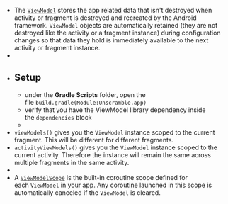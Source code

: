- The [`ViewModel`](https://developer.android.com/topic/libraries/architecture/viewmodel) stores the app related data that isn't destroyed when activity or fragment is destroyed and recreated by the Android framework. `ViewModel` objects are automatically retained (they are not destroyed like the activity or a fragment instance) during configuration changes so that data they hold is immediately available to the next activity or fragment instance.
-
- ## Setup
	- under the **Gradle Scripts** folder, open the file `build.gradle(Module:Unscramble.app)`
	- verify that you have the ViewModel library dependency inside the `dependencies` block
	-
- `viewModels()` gives you the `ViewModel` instance scoped to the current fragment. This will be different for different fragments.
- `activityViewModels()` gives you the `ViewModel` instance scoped to the current activity. Therefore the instance will remain the same across multiple fragments in the same activity.
-
- A [`ViewModelScope`](https://developer.android.com/topic/libraries/architecture/coroutines#viewmodelscope) is the built-in coroutine scope defined for each `ViewModel` in your app. Any coroutine launched in this scope is automatically canceled if the `ViewModel` is cleared.